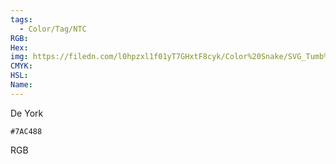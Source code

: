 ```yaml
---
tags:
  - Color/Tag/NTC
RGB:
Hex:
img: https://filedn.com/l0hpzxl1f01yT7GHxtF8cyk/Color%20Snake/SVG_Tumb%20Mass%20No%20Name/7AC488.svg
CMYK:
HSL:
Name:
---
```

De York
```palette
#7AC488
```
RGB
